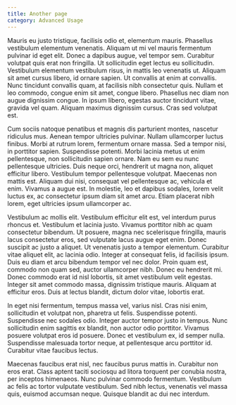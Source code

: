 ```yaml
---
title: Another page
category: Advanced Usage
---
```


Mauris eu justo tristique, facilisis odio et, elementum mauris. Phasellus vestibulum elementum venenatis. Aliquam ut mi vel mauris fermentum pulvinar id eget elit. Donec a dapibus augue, vel tempor sem. Curabitur volutpat quis erat non fringilla. Ut sollicitudin eget lectus eu sollicitudin. Vestibulum elementum vestibulum risus, in mattis leo venenatis ut. Aliquam sit amet cursus libero, id ornare sapien. Ut convallis at enim at convallis. Nunc tincidunt convallis quam, at facilisis nibh consectetur quis. Nullam et leo commodo, congue enim sit amet, congue libero. Phasellus nec diam non augue dignissim congue. In ipsum libero, egestas auctor tincidunt vitae, gravida vel quam. Aliquam maximus dignissim cursus. Cras sed volutpat est.

Cum sociis natoque penatibus et magnis dis parturient montes, nascetur ridiculus mus. Aenean tempor ultricies pulvinar. Nullam ullamcorper luctus finibus. Morbi at rutrum lorem, fermentum ornare massa. Sed a tempor nisi, in porttitor sapien. Suspendisse potenti. Morbi lacinia metus ut enim pellentesque, non sollicitudin sapien ornare. Nam eu sem eu nunc pellentesque ultricies. Duis neque orci, hendrerit ut magna non, aliquet efficitur libero. Vestibulum tempor pellentesque volutpat. Maecenas non mattis est. Aliquam dui nisi, consequat vel pellentesque ac, vehicula et enim. Vivamus a augue est. In molestie, leo et dapibus sodales, lorem velit luctus ex, ac consectetur ipsum diam sit amet arcu. Etiam placerat nibh lorem, eget ultricies ipsum ullamcorper ac.

Vestibulum ac mollis elit. Vestibulum efficitur elit est, vel interdum purus rhoncus et. Vestibulum et lacinia justo. Vivamus porttitor nibh ac quam consectetur bibendum. Ut posuere, magna nec scelerisque fringilla, mauris lacus consectetur eros, sed vulputate lacus augue eget enim. Donec suscipit ac justo a aliquet. Ut venenatis justo a tempor elementum. Curabitur vitae aliquet elit, ac lacinia odio. Integer at consequat felis, id facilisis ipsum. Duis eu diam et arcu bibendum tempor vel nec dolor. Proin quam est, commodo non quam sed, auctor ullamcorper nibh. Donec eu hendrerit mi. Donec commodo erat id nisl lobortis, sit amet vestibulum velit egestas. Integer sit amet commodo massa, dignissim tristique mauris. Aliquam at efficitur eros. Duis at lectus blandit, dictum dolor vitae, lobortis erat.

In eget nisi fermentum, tempus massa vel, varius nisl. Cras nisi enim, sollicitudin et volutpat non, pharetra ut felis. Suspendisse potenti. Suspendisse nec sodales odio. Integer auctor tempor justo in tempus. Nunc sollicitudin enim sagittis ex blandit, non auctor odio porttitor. Vivamus posuere volutpat eros id posuere. Donec et vestibulum ex, id semper nulla. Suspendisse malesuada tortor neque, at pellentesque arcu porttitor id. Curabitur vitae faucibus lectus.

Maecenas faucibus erat nisl, nec faucibus purus mattis in. Curabitur non eros erat. Class aptent taciti sociosqu ad litora torquent per conubia nostra, per inceptos himenaeos. Nunc pulvinar commodo fermentum. Vestibulum ac felis ac tortor vulputate vestibulum. Sed nibh lectus, venenatis vel massa quis, euismod accumsan neque. Quisque blandit ac dui nec interdum.